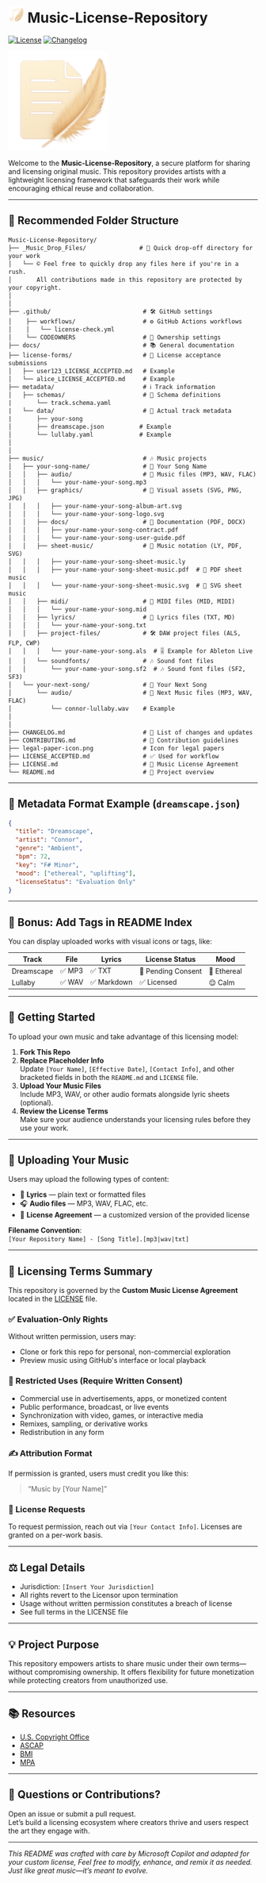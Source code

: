 # <img src="https://raw.githubusercontent.com/thaumaturgists/SDCM/main/images/MusicLicenseRepository/Logos/UTC-Large.png" alt="Music License Repository Image" width="32"> Music-License-Repository

[![License](https://img.shields.io/badge/license-Custom%20Music%20License-brightgreen)](./LICENSE)
[![Changelog](https://img.shields.io/badge/Changelog-📜%20View%20Updates-blue)](./CHANGELOG.md)

<img src="https://raw.githubusercontent.com/thaumaturgists/Music-License-Repository/main/legal-paper-icon.png" alt="License Repository Image" width="200"> <!-- Adjust width and height as needed -->

Welcome to the **Music-License-Repository**, a secure platform for sharing and licensing original music. This repository provides artists with a lightweight licensing framework that safeguards their work while encouraging ethical reuse and collaboration.

---

## 📁 Recommended Folder Structure

```plaintext
Music-License-Repository/
├── _Music_Drop_Files/               # 📁 Quick drop-off directory for your work
│   └── ©️ Feel free to quickly drop any files here if you're in a rush.
│       All contributions made in this repository are protected by your copyright.
│
│
├── .github/                          # 🛠️ GitHub settings
│    ├── workflows/                   # ⚙️ GitHub Actions workflows
│    │   └── license-check.yml
│    └── CODEOWNERS                   # 👥 Ownership settings
├── docs/                             # 📚 General documentation
├── license-forms/                    # 📝 License acceptance submissions
│   ├── user123_LICENSE_ACCEPTED.md   # Example
│   └── alice_LICENSE_ACCEPTED.md     # Example
├── metadata/                         # ℹ️ Track information
│   ├── schemas/                      # 🎯 Schema definitions
|       └── track.schema.yaml
|   └── data/                         # 🎵 Actual track metadata
|       ├── your-song
│       ├── dreamscape.json          # Example
│       └── lullaby.yaml             # Example
│
│
├── music/                            # 🎶 Music projects
│   ├── your-song-name/               # 🎵 Your Song Name
│   │   ├── audio/                    # 🎵 Music files (MP3, WAV, FLAC)
│   │   │   └── your-name-your-song.mp3
│   │   ├── graphics/                 # 🎨 Visual assets (SVG, PNG, JPG)
│   │   │   ├── your-name-your-song-album-art.svg
│   │   │   └── your-name-your-song-logo.svg
│   │   ├── docs/                     # 📄 Documentation (PDF, DOCX)
│   │   │   ├── your-name-your-song-contract.pdf
│   │   │   └── your-name-your-song-user-guide.pdf
│   │   ├── sheet-music/              # 🎼 Music notation (LY, PDF, SVG)
│   │   │   ├── your-name-your-song-sheet-music.ly
│   │   │   ├── your-name-your-song-sheet-music.pdf  # 📄 PDF sheet music
│   │   │   └── your-name-your-song-sheet-music.svg  # 📄 SVG sheet music
│   │   ├── midi/                     # 🎹 MIDI files (MID, MIDI)
│   │   │   └── your-name-your-song.mid
│   │   ├── lyrics/                   # 📝 Lyrics files (TXT, MD)
│   │   │   └── your-name-your-song.txt
│   │   ├── project-files/            # 🛠️ DAW project files (ALS, FLP, CWP)
│   │   │   └── your-name-your-song.als  # 🎚️ Example for Ableton Live
│   │   └── soundfonts/               # 🎶 Sound font files
│   │       └── your-name-your-song.sf2  # 🎶 Sound font files (SF2, SF3)
│   └── your-next-song/               # 🎵 Your Next Song
│       └── audio/                    # 🎵 Next Music files (MP3, WAV, FLAC)
│           └── connor-lullaby.wav    # Example
│
│
├── CHANGELOG.md                      # 📜 List of changes and updates
├── CONTRIBUTING.md                   # 🤝 Contribution guidelines
├── legal-paper-icon.png              # Icon for legal papers
├── LICENSE_ACCEPTED.md               # ✅ Used for workflow
├── LICENSE.md                        # 📜 Music License Agreement
└── README.md                         # 📖 Project overview
```

---

## 🧭 Metadata Format Example (`dreamscape.json`)

```json
{
  "title": "Dreamscape",
  "artist": "Connor",
  "genre": "Ambient",
  "bpm": 72,
  "key": "F# Minor",
  "mood": ["ethereal", "uplifting"],
  "licenseStatus": "Evaluation Only"
}
```

---

## 🧩 Bonus: Add Tags in README Index

You can display uploaded works with visual icons or tags, like:

| Track        | File        | Lyrics       | License Status    | Mood         |
|--------------|-------------|--------------|--------------------|--------------|
| Dreamscape   | ✅ MP3       | ✅ TXT        | 🚫 Pending Consent | 🌌 Ethereal  |
| Lullaby      | ✅ WAV       | ✅ Markdown   | ✅ Licensed        | 😌 Calm      |

---

## 🚀 Getting Started

To upload your own music and take advantage of this licensing model:

1. **Fork This Repo**  
2. **Replace Placeholder Info**  
   Update `[Your Name]`, `[Effective Date]`, `[Contact Info]`, and other bracketed fields in both the `README.md` and `LICENSE` file.  
3. **Upload Your Music Files**  
   Include MP3, WAV, or other audio formats alongside lyric sheets (optional).
4. **Review the License Terms**  
   Make sure your audience understands your licensing rules before they use your work.

---

## 🎼 Uploading Your Music

Users may upload the following types of content:

- 🎤 **Lyrics** — plain text or formatted files  
- 🎧 **Audio files** — MP3, WAV, FLAC, etc.  
- 📄 **License Agreement** — a customized version of the provided license

**Filename Convention**:  
`[Your Repository Name] - [Song Title].[mp3|wav|txt]`

---

## 📜 Licensing Terms Summary

This repository is governed by the **Custom Music License Agreement** located in the [LICENSE](./LICENSE) file.

### ✅ Evaluation-Only Rights
Without written permission, users may:
- Clone or fork this repo for personal, non-commercial exploration  
- Preview music using GitHub's interface or local playback

### 🚫 Restricted Uses (Require Written Consent)
- Commercial use in advertisements, apps, or monetized content  
- Public performance, broadcast, or live events  
- Synchronization with video, games, or interactive media  
- Remixes, sampling, or derivative works  
- Redistribution in any form

### ✍️ Attribution Format
If permission is granted, users must credit you like this:  
> “Music by [Your Name]”

### 📧 License Requests
To request permission, reach out via `[Your Contact Info]`. Licenses are granted on a per-work basis.

---

## ⚖️ Legal Details

- Jurisdiction: `[Insert Your Jurisdiction]`  
- All rights revert to the Licensor upon termination  
- Usage without written permission constitutes a breach of license  
- See full terms in the LICENSE file

---

## 💡 Project Purpose

This repository empowers artists to share music under their own terms—without compromising ownership. It offers flexibility for future monetization while protecting creators from unauthorized use.

---

## 📚 Resources

- [U.S. Copyright Office](https://www.copyright.gov)  
- [ASCAP](https://www.ascap.com)  
- [BMI](https://www.bmi.com)  
- [MPA](https://www.mpaonline.org)

---

## 🙋 Questions or Contributions?

Open an issue or submit a pull request.  
Let’s build a licensing ecosystem where creators thrive and users respect the art they engage with.

---

_This README was crafted with care by Microsoft Copilot and adapted for your custom license, Feel free to modify, enhance, and remix it as needed. Just like great music—it’s meant to evolve._

